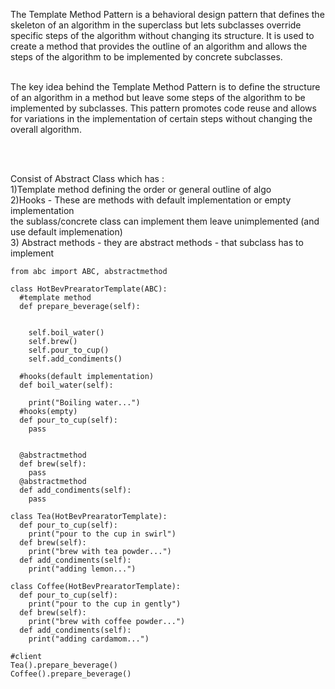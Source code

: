 
The Template Method Pattern is a behavioral design pattern that defines the skeleton of an algorithm in the superclass but lets subclasses override specific steps of the algorithm without changing its structure. 
It is used to create a method that provides the outline of an algorithm and allows the steps of the algorithm to be implemented by concrete subclasses.<br><br>

The key idea behind the Template Method Pattern is to define the structure of an algorithm in a method but leave some steps of the algorithm to be implemented by subclasses.
This pattern promotes code reuse and allows for variations in the implementation of certain steps without changing the overall algorithm.

<br><br>

Consist of Abstract Class which has :<br>
1)Template method  defining the order or general outline of algo <br>
2)Hooks - These are methods with default implementation or empty implementation <br>
the sublass/concrete class can implement them leave unimplemented (and use default implemenation)<br>
3) Abstract methods - they are abstract methods - that subclass has to implement <br>


```
from abc import ABC, abstractmethod

class HotBevPrearatorTemplate(ABC):
  #template method
  def prepare_beverage(self):
    
    
    self.boil_water()
    self.brew()
    self.pour_to_cup()
    self.add_condiments()
  
  #hooks(default implementation)
  def boil_water(self):
    
    print("Boiling water...")
  #hooks(empty)
  def pour_to_cup(self):
    pass
  
  
  @abstractmethod    
  def brew(self):
    pass
  @abstractmethod
  def add_condiments(self):
    pass
  
class Tea(HotBevPrearatorTemplate):
  def pour_to_cup(self):
    print("pour to the cup in swirl")
  def brew(self):
    print("brew with tea powder...")
  def add_condiments(self):
    print("adding lemon...")
  
class Coffee(HotBevPrearatorTemplate):
  def pour_to_cup(self):
    print("pour to the cup in gently")
  def brew(self):
    print("brew with coffee powder...")
  def add_condiments(self):
    print("adding cardamom...")
    
#client
Tea().prepare_beverage()
Coffee().prepare_beverage()
    
